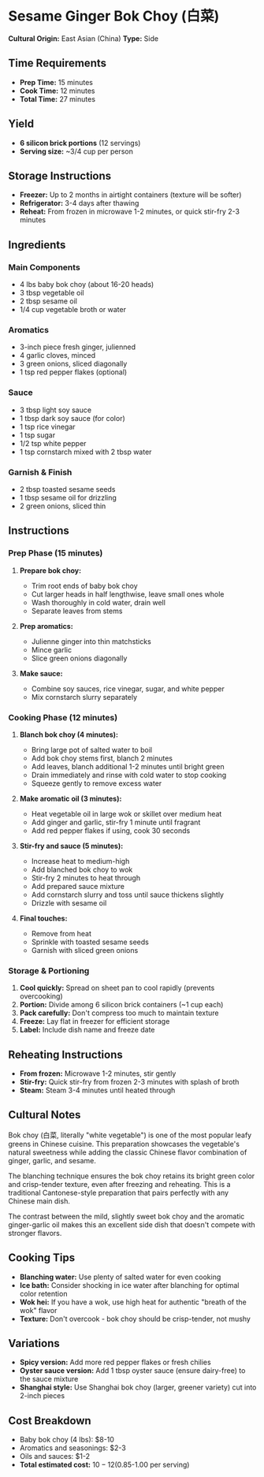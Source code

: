 # Sesame Ginger Bok Choy (白菜)
**Cultural Origin:** East Asian (China)
**Type:** Side

## Time Requirements
- **Prep Time:** 15 minutes
- **Cook Time:** 12 minutes
- **Total Time:** 27 minutes

## Yield
- **6 silicon brick portions** (12 servings)
- **Serving size:** ~3/4 cup per person

## Storage Instructions
- **Freezer:** Up to 2 months in airtight containers (texture will be softer)
- **Refrigerator:** 3-4 days after thawing
- **Reheat:** From frozen in microwave 1-2 minutes, or quick stir-fry 2-3 minutes

## Ingredients

### Main Components
- 4 lbs baby bok choy (about 16-20 heads)
- 3 tbsp vegetable oil
- 2 tbsp sesame oil
- 1/4 cup vegetable broth or water

### Aromatics
- 3-inch piece fresh ginger, julienned
- 4 garlic cloves, minced
- 3 green onions, sliced diagonally
- 1 tsp red pepper flakes (optional)

### Sauce
- 3 tbsp light soy sauce
- 1 tbsp dark soy sauce (for color)
- 1 tsp rice vinegar
- 1 tsp sugar
- 1/2 tsp white pepper
- 1 tsp cornstarch mixed with 2 tbsp water

### Garnish & Finish
- 2 tbsp toasted sesame seeds
- 1 tbsp sesame oil for drizzling
- 2 green onions, sliced thin

## Instructions

### Prep Phase (15 minutes)
1. **Prepare bok choy:**
   - Trim root ends of baby bok choy
   - Cut larger heads in half lengthwise, leave small ones whole
   - Wash thoroughly in cold water, drain well
   - Separate leaves from stems

2. **Prep aromatics:**
   - Julienne ginger into thin matchsticks
   - Mince garlic
   - Slice green onions diagonally

3. **Make sauce:**
   - Combine soy sauces, rice vinegar, sugar, and white pepper
   - Mix cornstarch slurry separately

### Cooking Phase (12 minutes)
1. **Blanch bok choy (4 minutes):**
   - Bring large pot of salted water to boil
   - Add bok choy stems first, blanch 2 minutes
   - Add leaves, blanch additional 1-2 minutes until bright green
   - Drain immediately and rinse with cold water to stop cooking
   - Squeeze gently to remove excess water

2. **Make aromatic oil (3 minutes):**
   - Heat vegetable oil in large wok or skillet over medium heat
   - Add ginger and garlic, stir-fry 1 minute until fragrant
   - Add red pepper flakes if using, cook 30 seconds

3. **Stir-fry and sauce (5 minutes):**
   - Increase heat to medium-high
   - Add blanched bok choy to wok
   - Stir-fry 2 minutes to heat through
   - Add prepared sauce mixture
   - Add cornstarch slurry and toss until sauce thickens slightly
   - Drizzle with sesame oil

4. **Final touches:**
   - Remove from heat
   - Sprinkle with toasted sesame seeds
   - Garnish with sliced green onions

### Storage & Portioning
1. **Cool quickly:** Spread on sheet pan to cool rapidly (prevents overcooking)
2. **Portion:** Divide among 6 silicon brick containers (~1 cup each)
3. **Pack carefully:** Don't compress too much to maintain texture
4. **Freeze:** Lay flat in freezer for efficient storage
5. **Label:** Include dish name and freeze date

## Reheating Instructions
- **From frozen:** Microwave 1-2 minutes, stir gently
- **Stir-fry:** Quick stir-fry from frozen 2-3 minutes with splash of broth
- **Steam:** Steam 3-4 minutes until heated through

## Cultural Notes
Bok choy (白菜, literally "white vegetable") is one of the most popular leafy greens in Chinese cuisine. This preparation showcases the vegetable's natural sweetness while adding the classic Chinese flavor combination of ginger, garlic, and sesame.

The blanching technique ensures the bok choy retains its bright green color and crisp-tender texture, even after freezing and reheating. This is a traditional Cantonese-style preparation that pairs perfectly with any Chinese main dish.

The contrast between the mild, slightly sweet bok choy and the aromatic ginger-garlic oil makes this an excellent side dish that doesn't compete with stronger flavors.

## Cooking Tips
- **Blanching water:** Use plenty of salted water for even cooking
- **Ice bath:** Consider shocking in ice water after blanching for optimal color retention
- **Wok hei:** If you have a wok, use high heat for authentic "breath of the wok" flavor
- **Texture:** Don't overcook - bok choy should be crisp-tender, not mushy

## Variations
- **Spicy version:** Add more red pepper flakes or fresh chilies
- **Oyster sauce version:** Add 1 tbsp oyster sauce (ensure dairy-free) to the sauce mixture
- **Shanghai style:** Use Shanghai bok choy (larger, greener variety) cut into 2-inch pieces

## Cost Breakdown
- Baby bok choy (4 lbs): $8-10
- Aromatics and seasonings: $2-3
- Oils and sauces: $1-2
- **Total estimated cost:** $10-12 ($0.85-1.00 per serving)